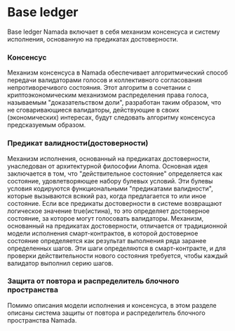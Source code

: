 # Base ledger

Base ledger Namada включает в себя механизм консенсуса и систему исполнения, основанную на предикатах достоверности.

### Консенсус

Механизм консенсуса в Namada обеспечивает алгоритмический способ передачи валидаторами голосов и коллективного согласования непротиворечивого состояния. Этот алгоритм в сочетании с криптоэкономическим механизмом распределения права голоса, называемым "доказательством доли", разработан таким образом, что не сговаривающиеся валидаторы, действующие в своих (экономических) интересах, будут следовать алгоритму консенсуса предсказуемым образом.

### Предикат валидности(достоверности)

Механизм исполнения, основанный на предикатах достоверности, унаследован от архитектурной философии Anoma. Основная идея заключается в том, что "действительное состояние" определяется как состояние, удовлетворяющее набору булевых условий. Эти булевы условия кодируются функциональными "предикатами валидности", которые вызываются всякий раз, когда предлагается то или иное состояние. Если все предикаты достоверности в системе возвращают логическое значение true(истина), то это определяет достоверное состояние, за которое могут голосовать валидаторы. Механизм, основанный на предикатах достоверности, отличается от традиционной модели исполнения смарт-контрактов, в которой достоверное состояние определяется как результат выполнения ряда заранее определенных шагов. Эти шаги определяются в смарт-контракте, и для проверки действительности нового состояния требуется, чтобы каждый валидатор выполнил серию шагов.

### Защита от повтора и распределитель блочного пространства&#x20;

Помимо описания модели исполнения и консенсуса, в этом разделе описаны система защиты от повтора и распределитель блочного пространства Namada.
